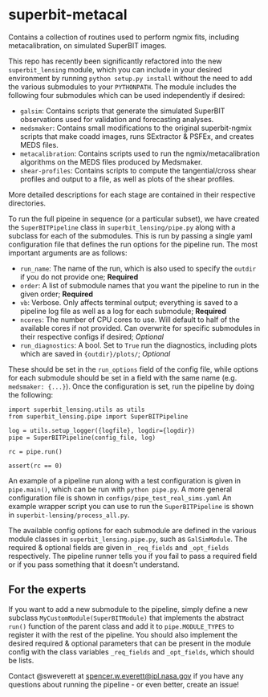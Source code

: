 # superbit-metacal
Contains a collection of routines used to perform ngmix fits, including metacalibration, on simulated SuperBIT images.

This repo has recently been significantly refactored into the new `superbit_lensing` module, which you can include in your desired environment by running `python setup.py install` without the need to add the various submodules to your `PYTHONPATH`. The module includes the following four submodules which can be used independently if desired:

  - `galsim`: Contains scripts that generate the simulated SuperBIT observations used for validation and forecasting analyses.
  - `medsmaker`: Contains small modifications to the original superbit-ngmix scripts that make coadd images, runs SExtractor & PSFEx, and creates MEDS files.
  - `metacalibration`: Contains scripts used to run the ngmix/metacalibration algorithms on the MEDS files produced by Medsmaker. 
  - `shear-profiles`: Contains scripts to compute the tangential/cross shear profiles and output to a file, as well as plots of the shear profiles.

More detailed descriptions for each stage are contained in their respective directories.

To run the full pipeine in sequence (or a particular subset), we have created the `SuperBITPipeline` class in `superbit_lensing/pipe.py` along with a subclass for each of the submodules. This is run by passing a single yaml configuration file that defines the run options for the pipeline run. The most important arguments are as follows:

- `run_name`: The name of the run, which is also used to specify the `outdir` if you do not provide one; **Required**
- `order`: A list of submodule names that you want the pipeline to run in the given order; **Required**
- `vb`: Verbose. Only affects terminal output; everything is saved to a pipeline log file as well as a log for each submodule; **Required**
- `ncores`: The number of CPU cores to use. Will default to half of the available cores if not provided. Can overwrite for specific submodules in their respective configs if desired; _Optional_
- `run_diagnostics`: A bool. Set to `True` run the diagnostics, including plots which are saved in `{outdir}/plots/`; _Optional_

These should be set in the `run_options` field of the config file, while options for each submodule should be set in a field with the same name (e.g. `medsmaker: {...}`). Once the configuration is set, run the pipeline by doing the following:
```
import superbit_lensing.utils as utils
from superbit_lensing.pipe import SuperBITPipeline

log = utils.setup_logger({logfile}, logdir={logdir})
pipe = SuperBITPipeline(config_file, log)

rc = pipe.run()

assert(rc == 0)
```
An example of a pipeline run along with a test configuration is given in `pipe.main()`, which can be run with `python pipe.py`. A more general configuration file is shown in `configs/pipe_test_real_sims.yaml` An example wrapper script you can use to run the `SuperBITPipeline` is shown in `superbit-lensing/process_all.py`.

The available config options for each submodule are defined in the various module classes in `superbit_lensing.pipe.py`, such as `GalSimModule`. The required & optional fields are given in `_req_fields` and `_opt_fields` respectively. The pipeline runner tells you if you fail to pass a required field or if you pass something that it doesn't understand.

## For the experts

If you want to add a new submodule to the pipeline, simply define a new subclass `MyCustomModule(SuperBITModule)` that implements the abstract `run()` function of the parent class and add it to `pipe.MODULE_TYPES` to register it with the rest of the pipeline. You should also implement the desired required & optional parameters that can be present in the module config with the class variables `_req_fields` and `_opt_fields`, which should be lists.

Contact @sweverett at spencer.w.everett@jpl.nasa.gov if you have any questions about running the pipeline - or even better, create an issue!
